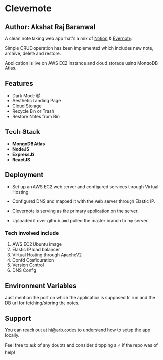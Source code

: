 
# Clevernote
## Author: Akshat Raj Baranwal

A clean note taking web app that's a mix of [Notion](https://notion.so/) & [Evernote](https://evernote.com/). 

Simple CRUD operation has been implemented which includes new note, archive, delete and restore.

Application is live on AWS EC2 instance and cloud storage using MongoDB Atlas.


## Features

- Dark Mode 😈
- Aesthetic Landing Page
- Cloud Storage
- Recycle Bin or Trash
- Restore Notes from Bin


  
## Tech Stack

- **MongoDB Atlas** 
- **NodeJS** 
- **ExpressJS** 
- **ReactJS** 

  
## Deployment

 
- Set up an AWS EC2 web server and configured services through Virtual Hosting. 

- Configured DNS and mapped it with the web server through Elastic IP. 

- [Clevernote](clevernote.arb.codes) is serving as the primary application on the server.

- Uploaded it over github and pulled the master branch to my server. 

### Tech involved include 
1. AWS EC2 Ubuntu image 
2. Elastic IP load balancer 
3. Virtual Hosting through ApacheV2 
4. Confd Configuration 
5. Version Control 
6. DNS Config
## Environment Variables

Just mention the port on which the application is supposed to run
and the DB url for fetching/storing the notes.
## Support

You can reach out at hi@arb.codes to understand how to setup the app locally.

Feel free to ask of any doubts and consider dropping a ⭐ if the repo was of help!
  
